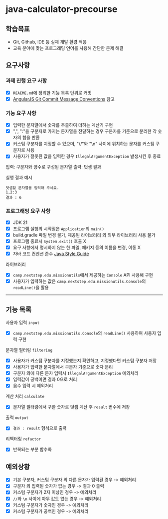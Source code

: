 # java-calculator-precourse

## 학습목표
* Git, Github, IDE 등 실제 개발 환경 적응
* 교육 분야에 맞는 프로그래밍 언어를 사용해 간단한 문제 해결

## 요구사항

### 과제 진행 요구 사항
- [x] `REAEME.md`에 정리한 기능 목록 단위로 커밋
- [x] [AngularJS Git Commit Message Conventions](https://gist.github.com/stephenparish/9941e89d80e2bc58a153) 참고

### 기능 요구 사항
- [x] 입력한 문자열에서 숫자를 추출하여 더하는 계산기 구현
- [x] ",", ":"을 구분자로 가지는 문자열을 전달하는 경우 구분자를 기준으로 분리한 각 숫자의 합을 반환
- [x] 커스텀 구분자를 지정할 수 있으며, "//"와 "\n" 사이에 위치하는 문자를 커스텀 구분자로 사용
- [x] 사용자가 잘못된 값을 입력한 경우 `IllegalArgumentException` 발생시킨 후 종료

입력: 구분자와 양수로 구성된 문자열
출력: 덧셈 결과

실행 결과 예시
```
덧셈할 문자열을 입력해 주세요.
1,2:3
결과 : 6
```

### 프로그래밍 요구 사항
- [x] JDK 21
- [x] 프로그램 실행의 시작점은 `Application`의 `main()`
- [x] build.gradle 파일 변경 불가, 제공된 라이브러리 외 외부 라이브러리 사용 불가
- [x] 프로그램 종료시 `System.exit()` 호출 X
- [x] 요구 사항에서 명시하지 않는 한 파일, 패키지 등의 이름을 변경, 이동 X
- [x] 자바 코드 컨벤션 준수 [Java Style Guide](https://github.com/woowacourse/woowacourse-docs/tree/main/styleguide/java)

라이브러리
- [x] `camp.nextstep.edu.missionutils`에서 제공하는 `Console` API 사용해 구현
- [x] 사용자가 입력하는 값은 `camp.nextstep.edu.missionutils.Console`의 `readLine()`을 활용

---

## 기능 목록

사용자 입력 `input`
- [x] `camp.nextstep.edu.missionutils.Console`의 `readLine()` 사용하여 사용자 입력 구현

문자열 필터링 `filtering`
- [x] 사용자가 커스텀 구분자를 지정했는지 확인하고, 지정했다면 커스텀 구분자 저장
- [x] 사용자가 입력한 문자열에서 구분자 기준으로 숫자 분리
- [x] 구분자 외에 다른 문자 입력시 `IllegalArgumentException` 예외처리
- [x] 입력값이 공백이면 결과 0으로 처리
- [x] 음수 입력 시 예외처리

계산 처리 `calculate`
- [x] 문자열 필터링에서 구한 숫자로 덧셈 계산 후 `result` 변수에 저장

출력 `output`
- [x] `결과 : result` 형식으로 출력

리팩터링 `refactor`
- [x] 반복되는 부분 함수화

## 예외상황
- [x] 기본 구분자, 커스텀 구분자 외 다른 문자가 입력된 경우 -> 예외처리
- [x] 구분자 외 입력된 숫자가 없는 경우 -> 결과 0 출력
- [x] 커스텀 구분자가 2자 이상인 경우 -> 예외처리
- [x] `//`와 `\n` 사이에 아무 값도 없는 경우 -> 예외처리
- [x] 커스텀 구분자가 숫자인 경우 -> 예외처리
- [x] 커스텀 구분자가 공백인 경우 -> 예외처리